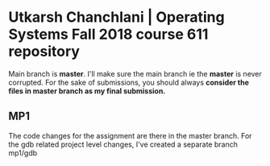 # Utkarsh Chanchlani | Operating Systems Fall 2018 course 611 repository
Main branch is **master**. I'll make sure the main branch ie the **master** is never corrupted. For the sake of submissions, you should always **consider the files in master branch as my final submission.**
## MP1 
The code changes for the assignment are there in the master branch. For the gdb related project level changes, I've created a separate branch mp1/gdb

